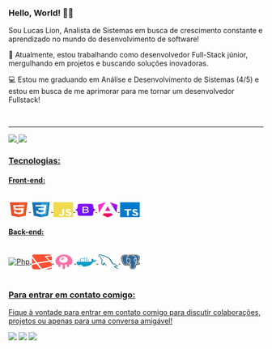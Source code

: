 ### Hello, World! 🧙‍♂️

Sou Lucas Lion, Analista de Sistemas em busca de crescimento constante e aprendizado no mundo do desenvolvimento de software!

🔭 Atualmente, estou trabalhando como desenvolvedor Full-Stack júnior, mergulhando em projetos e buscando soluções inovadoras.

💻 Estou me graduando em Análise e Desenvolvimento de Sistemas (4/5) e estou em busca de me aprimorar para me tornar um desenvolvedor Fullstack!

<br>

<hr>

<div align="start">
  <a href="https://github.com/Lucas-Lion">
  <img height="160em" src="https://github-readme-stats.vercel.app/api?username=Lucas-Lion&show_icons=true&theme=dark&include_all_commits=true&count_private=true"/>
  <img height="160em" src="https://github-readme-stats.vercel.app/api/top-langs/?username=Lucas-Lion&layout=compact&langs_count=7&theme=dark"/>
</div>

### Tecnologias:

#### Front-end:
<div style="display: inline_block"><br>
  <img align="center" alt="HTML" height="30" width="40" src="https://raw.githubusercontent.com/devicons/devicon/master/icons/html5/html5-original.svg">
  <img align="center" alt="CSS" height="30" width="40" src="https://raw.githubusercontent.com/devicons/devicon/master/icons/css3/css3-original.svg">
  <img align="center" alt="JavaScript" height="30" width="40" src="https://raw.githubusercontent.com/devicons/devicon/master/icons/javascript/javascript-plain.svg">
  <img align="center" alt="Bootstrap" height="30" width="40" src="https://raw.githubusercontent.com/devicons/devicon/master/icons/bootstrap/bootstrap-original.svg">
  <img align="center" alt="Angular" height="30" width="40" src="https://raw.githubusercontent.com/devicons/devicon/master/icons/angular/angular-original.svg">
  <img align="center" alt="Typescript" height="30" width="40" src="https://raw.githubusercontent.com/devicons/devicon/master/icons/typescript/typescript-original.svg">
</div>

#### Back-end:
<div style="display: inline_block"><br>
  <img align="center" alt="Php" height="30" width="40" src="https://cdn.jsdelivr.net/gh/devicons/devicon/icons/php/php-original.svg">
  <img align="center" alt="Laravel" height="30" width="40" src="https://raw.githubusercontent.com/devicons/devicon/master/icons/laravel/laravel-plain.svg">
  <img align="center" alt="Livewire" height="30" width="40" src="https://raw.githubusercontent.com/devicons/devicon/master/icons/livewire/livewire-plain.svg">
  <img align="center" alt="Docker" height="30" width="40" src="https://raw.githubusercontent.com/devicons/devicon/master/icons/docker/docker-plain.svg">
  <img align="center" alt="MySql" height="30" width="40" src="https://raw.githubusercontent.com/devicons/devicon/master/icons/mysql/mysql-original.svg">
  <img align="center" alt="Postgresql" height="30" width="40" src="https://raw.githubusercontent.com/devicons/devicon/master/icons/postgresql/postgresql-original.svg">
</div>

<br>

### Para entrar em contato comigo:

Fique à vontade para entrar em contato comigo para discutir colaborações, projetos ou apenas para uma conversa amigável!

<div> 
 <a href="https://www.instagram.com/lucas_lionv/" target="_blank"><img src="https://img.shields.io/badge/-Instagram-%23E4405F?style=for-the-badge&logo=instagram&logoColor=white" target="_blank"></a> 
 <a href="https://www.linkedin.com/in/lucas-lion-122b15189/" target="_blank"><img src="https://img.shields.io/badge/-LinkedIn-%230077B5?style=for-the-badge&logo=linkedin&logoColor=white" target="_blank"></a> 
 <a href = "mailto:lucaslion350@gmail.com"><img src="https://img.shields.io/badge/-Gmail-%23333?style=for-the-badge&logo=gmail&logoColor=white" target="_blank"></a>
</div>

